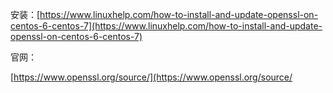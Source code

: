 安装：[https://www.linuxhelp.com/how-to-install-and-update-openssl-on-centos-6-centos-7](https://www.linuxhelp.com/how-to-install-and-update-openssl-on-centos-6-centos-7)



官网：

[https://www.openssl.org/source/](https://www.openssl.org/source/
